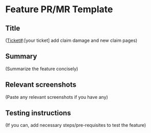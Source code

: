 # Feature PR/MR Template

## Title
([Ticket#](feat):[your ticket] add claim damage and new claim pages)

## Summary
(Summarize the feature concisely)

## Relevant screenshots
(Paste any relevant screenshots if you have any)

## Testing instructions
(If you can, add necessary steps/pre-requisites to test the feature)